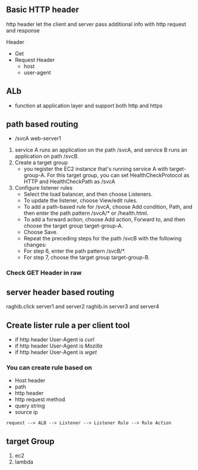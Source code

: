 ## Basic HTTP header
http header let the client and server pass additional info with http request and response

Header
- Get
- Request Header
    - host
    - user-agent

## ALb
- function at application layer and support both http and https

## path based routing
- /svcA web-server1
1. service A runs an application on the path /svcA, and service B runs an application on path /svcB.
2. Create a target group
    - you register the EC2 instance that's running service A with target-group-A. For this target group, you can set HealthCheckProtocol as HTTP and HealthCheckPath as /svcA
3. Configure listener rules
    - Select the load balancer, and then choose Listeners.
    - To update the listener, choose View/edit rules.   
    - To add a path-based rule for /svcA, choose Add condition, Path, and then enter the path pattern /svcA/* or /health.html.
    - To add a forward action, choose Add action, Forward to, and then choose the target group target-group-A.
    - Choose Save.
    - Repeat the preceding steps for the path /svcB with the following changes:
    - For step 6, enter the path pattern /svcB/*.
    - For step 7, choose the target group target-group-B.

### Check GET Header in raw 

## server header based routing
raghib.click server1 and server2
raghib.in server3 and server4

## Create lister rule a per client tool
- if http header User-Agent is *curl*
- if http header User-Agent is *Mozilla*
- if http header User-Agent is *wget*

### You can create rule based on 
- Host header
- path
- http header
- http request method
- query string
- source ip

```
request --> ALB --> Listener --> Listener Rule --> Rule Action
```

## target Group
1. ec2
2. lambda